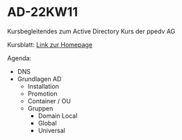 # AD-22KW11
Kursbegleitendes zum Active Directory Kurs der ppedv AG

Kursblatt: [Link zur Homepage](https://ppedv.de/schulung/kurse/Windows-8-Schulung-Kurs-Seminar-Training-Server-ActiveDirectory-FSMO-GPO-2012/Virtual%20Classroom)

Agenda:
- DNS
- Grundlagen AD
  - Installation
  - Promotion
  - Container / OU
  - Gruppen
    - Domain Local
    - Global
    - Universal